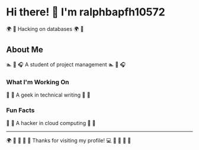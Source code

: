 # Hi there! 👋 I'm ralphbapfh10572

🌍 🏒 Hacking on databases 🌍 🏒

## About Me
🏊 🏏 🎧 A student of project management 🏊 🏏 🎧

### What I'm Working On
🏏 🎹 A geek in technical writing 🏏 🎹

### Fun Facts
🚣 🎨 A hacker in cloud computing 🚣 🎨

---
🌍 🏒 🌺 🎸 🎱 Thanks for visiting my profile! 💻 🎣 🏓 🎣 🏒

